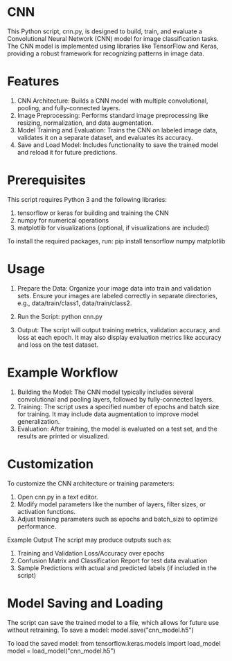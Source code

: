 # CNN

This Python script, cnn.py, is designed to build, train, and evaluate a Convolutional Neural Network (CNN) model for image classification tasks. The CNN model is implemented using libraries like TensorFlow and Keras, providing a robust framework for recognizing patterns in image data.

# Features
1. CNN Architecture: Builds a CNN model with multiple convolutional, pooling, and fully-connected layers.
2. Image Preprocessing: Performs standard image preprocessing like resizing, normalization, and data augmentation.
3. Model Training and Evaluation: Trains the CNN on labeled image data, validates it on a separate dataset, and evaluates its accuracy.
4. Save and Load Model: Includes functionality to save the trained model and reload it for future predictions.

# Prerequisites
This script requires Python 3 and the following libraries:
1. tensorflow or keras for building and training the CNN
2. numpy for numerical operations
3. matplotlib for visualizations (optional, if visualizations are included)

To install the required packages, run:
pip install tensorflow numpy matplotlib

# Usage
1. Prepare the Data: Organize your image data into train and validation sets. Ensure your images are labeled correctly in separate directories, e.g., data/train/class1, data/train/class2.

2. Run the Script:
python cnn.py
3. Output: The script will output training metrics, validation accuracy, and loss at each epoch. It may also display evaluation metrics like accuracy and loss on the test dataset.

# Example Workflow
1. Building the Model: The CNN model typically includes several convolutional and pooling layers, followed by fully-connected layers.
2. Training: The script uses a specified number of epochs and batch size for training. It may include data augmentation to improve model generalization.
3. Evaluation: After training, the model is evaluated on a test set, and the results are printed or visualized.

# Customization
To customize the CNN architecture or training parameters:
1. Open cnn.py in a text editor.
2. Modify model parameters like the number of layers, filter sizes, or activation functions.
3. Adjust training parameters such as epochs and batch_size to optimize performance.

Example Output
The script may produce outputs such as:

1. Training and Validation Loss/Accuracy over epochs
2. Confusion Matrix and Classification Report for test data evaluation
3. Sample Predictions with actual and predicted labels (if included in the script)

# Model Saving and Loading
The script can save the trained model to a file, which allows for future use without retraining. To save a model:
model.save("cnn_model.h5")

To load the saved model:
from tensorflow.keras.models import load_model
model = load_model("cnn_model.h5")
